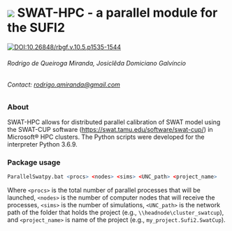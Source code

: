 # ![](https://github.com/razeayres/parallelswatpy/blob/master/swatpy.ico) SWAT-HPC - a parallel module for the SUFI2
[![DOI:10.26848/rbgf.v.10.5.p1535-1544](https://zenodo.org/badge/DOI/10.26848/rbgf.v.10.5.p1535-1544.svg)](http://dx.doi.org/10.26848/rbgf.v.10.5.p1535-1544)
###### *Rodrigo de Queiroga Miranda, Josiclêda Domiciano Galvíncio*
###### Contact: rodrigo.qmiranda@gmail.com

### About
SWAT-HPC allows for distributed parallel calibration of SWAT model using the SWAT-CUP software (https://swat.tamu.edu/software/swat-cup/) in Microsoft® HPC clusters. The Python scripts were developed for the interpreter Python 3.6.9.

### Package usage
```r
ParallelSwatpy.bat <procs> <nodes> <sims> <UNC_path> <project_name>
```

Where ```<procs>``` is the total number of parallel processes that will be launched, ```<nodes>``` is the number of computer nodes that will receive the processes, ```<sims>``` is the number of simulations, ```<UNC_path>``` is the network path of the folder that holds the project (e.g., ```\\headnode\cluster_swatcup```), and ```<project_name>``` is name of the project (e.g., ```my_project.Sufi2.SwatCup```).
